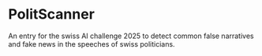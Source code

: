 # PolitScanner
An entry for the swiss AI challenge 2025 to detect common false narratives and fake news in the speeches of swiss politicians.
